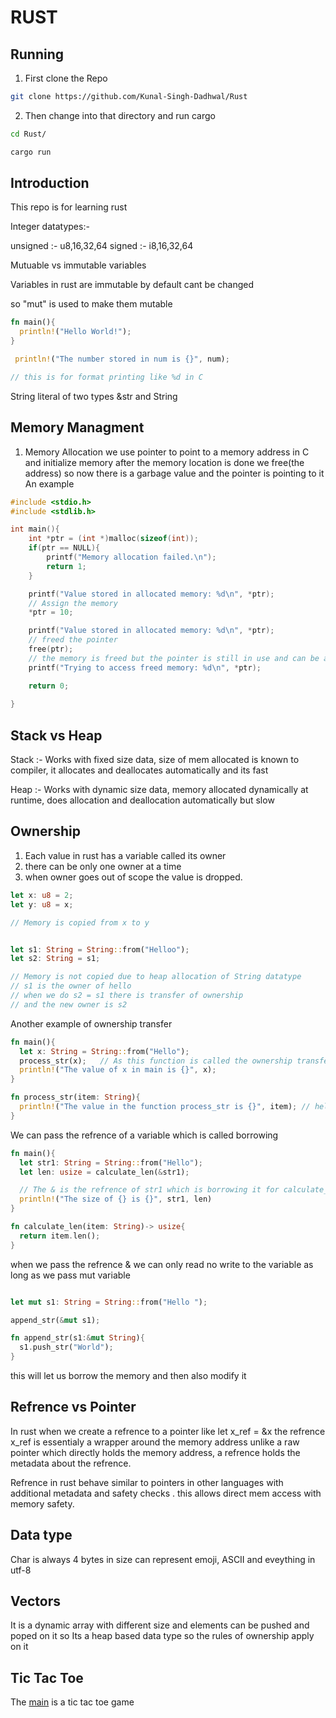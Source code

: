 # RUST 

## Running

1. First clone the Repo

```bash
git clone https://github.com/Kunal-Singh-Dadhwal/Rust
```

2. Then change into that directory and run cargo 

```bash
cd Rust/

cargo run
```

## Introduction
This repo is for learning rust 

Integer datatypes:- 

unsigned :- u8,16,32,64
signed :- i8,16,32,64


Mutuable vs immutable variables 

Variables in rust are immutable by default cant be changed

so "mut" is used to make them mutable


```rust
fn main(){
  println!("Hello World!");
}
```


```rust
 println!("The number stored in num is {}", num);

// this is for format printing like %d in C
 ```

String literal of two types &str and String

## Memory Managment

1. Memory Allocation
we use pointer to point to a memory address in C and initialize memory after the memory location is done we free(the address) so now there is a garbage value and the pointer is pointing to it
An example

```C
#include <stdio.h>
#include <stdlib.h>

int main(){
    int *ptr = (int *)malloc(sizeof(int));
    if(ptr == NULL){
        printf("Memory allocation failed.\n");
        return 1;
    }

    printf("Value stored in allocated memory: %d\n", *ptr);
    // Assign the memory
    *ptr = 10;

    printf("Value stored in allocated memory: %d\n", *ptr);
    // freed the pointer
    free(ptr);
    // the memory is freed but the pointer is still in use and can be accessed
    printf("Trying to access freed memory: %d\n", *ptr);

    return 0;
    
}
```

## Stack vs Heap

Stack :- Works with fixed size data, size of mem allocated is known to compiler, it allocates and deallocates automatically and its fast

Heap :- Works with dynamic size data, memory allocated dynamically at runtime, does allocation and deallocation automatically but slow 


## Ownership 

1. Each value in rust has a variable called its owner
2. there can be only one owner at a time
3. when owner goes out of scope the value is dropped.


```Rust
let x: u8 = 2;
let y: u8 = x;

// Memory is copied from x to y


let s1: String = String::from("Helloo");
let s2: String = s1;

// Memory is not copied due to heap allocation of String datatype 
// s1 is the owner of hello
// when we do s2 = s1 there is transfer of ownership
// and the new owner is s2
```


Another example of ownership transfer

```Rust
fn main(){
  let x: String = String::from("Hello");
  process_str(x);   // As this function is called the ownership transfers to item in the parameter and the next print statement giver error
  println!("The value of x in main is {}", x);
}

fn process_str(item: String){
  println!("The value in the function process_str is {}", item); // hello - new owner is item
}
```


We can pass the refrence of a variable which is called borrowing

```Rust 
fn main(){
  let str1: String = String::from("Hello");
  let len: usize = calculate_len(&str1);

  // The & is the refrence of str1 which is borrowing it for calculate_len function call
  println!("The size of {} is {}", str1, len)
}

fn calculate_len(item: String)-> usize{
  return item.len();
}
```


when we pass the refrence & we can only read no write to the variable as long as we pass mut variable

```Rust

let mut s1: String = String::from("Hello ");

append_str(&mut s1);

fn append_str(s1:&mut String){
  s1.push_str("World");
}

```

this will let us borrow the memory and then also modify it


## Refrence vs Pointer

In rust when we create a refrence to a pointer like let x_ref = &x the refrence x_ref is essentialy a wrapper around the memory address unlike a raw pointer which directly holds the memory address, a refrence holds the metadata about the refrence. 

Refrence in rust behave similar to pointers in other languages with additional metadata and safety checks . this allows direct mem access with memory safety.


## Data type

Char is always 4 bytes in size can represent emoji, ASCII and eveything in utf-8


## Vectors 

It is a dynamic array with different size and elements can be pushed and poped on it so Its a heap based data type so the rules of ownership apply on it 


## Tic Tac Toe 

The [main](/src/main.rs) is a tic tac toe game
